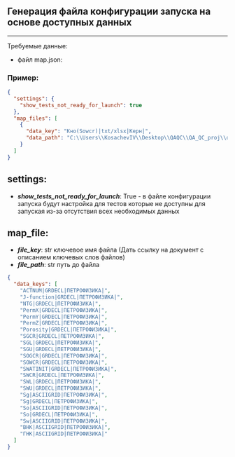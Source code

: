 ## Генерация файла конфигурации запуска на основе доступных данных

---
Требуемые данные:

- файл map.json:

### Пример:

```json
{
  "settings": {
    "show_tests_not_ready_for_launch": true
  },
  "map_files": [
    {
      "data_key": "Кно(Sowcr)|txt/xlsx|Керн|",
      "data_path": "C:\\Users\\KosachevIV\\Desktop\\QAQC\\QA_QC_proj\\data\\PermeabilityParallelFail(L).xlsx"
    }
  ]
}
```

## settings:
* ***show_tests_not_ready_for_launch***: True - в файле конфигурации запуска будут настройка для тестов которые
не доступны для запуская из-за отсутствия всех необходимых данных
## map_file:
* ***file_key***: str ключевое имя файла (Дать ссылку на документ с описанием ключевых слов файлов)
* ***file_path***: str путь до файла

```json
{
  "data_keys": [
    "ACTNUM|GRDECL|ПЕТРОФИЗИКА|",
    "J-function|GRDECL|ПЕТРОФИЗИКА|",
    "NTG|GRDECL|ПЕТРОФИЗИКА|",
    "PermX|GRDECL|ПЕТРОФИЗИКА|",
    "PermY|GRDECL|ПЕТРОФИЗИКА|",
    "PermZ|GRDECL|ПЕТРОФИЗИКА|",
    "Porosity|GRDECL|ПЕТРОФИЗИКА|",
    "SGCR|GRDECL|ПЕТРОФИЗИКА|",
    "SGL|GRDECL|ПЕТРОФИЗИКА|",
    "SGU|GRDECL|ПЕТРОФИЗИКА|",
    "SOGCR|GRDECL|ПЕТРОФИЗИКА|",
    "SOWCR|GRDECL|ПЕТРОФИЗИКА|",
    "SWATINIT|GRDECL|ПЕТРОФИЗИКА|",
    "SWCR|GRDECL|ПЕТРОФИЗИКА|",
    "SWL|GRDECL|ПЕТРОФИЗИКА|",
    "SWU|GRDECL|ПЕТРОФИЗИКА|",
    "Sg|ASCIIGRID|ПЕТРОФИЗИКА|",
    "Sg|GRDECL|ПЕТРОФИЗИКА|",
    "So|ASCIIGRID|ПЕТРОФИЗИКА|",
    "So|GRDECL|ПЕТРОФИЗИКА|",
    "Sw|ASCIIGRID|ПЕТРОФИЗИКА|",
    "ВНК|ASCIIGRID|ПЕТРОФИЗИКА|",
    "ГНК|ASCIIGRID|ПЕТРОФИЗИКА|"
  ]
}
```


